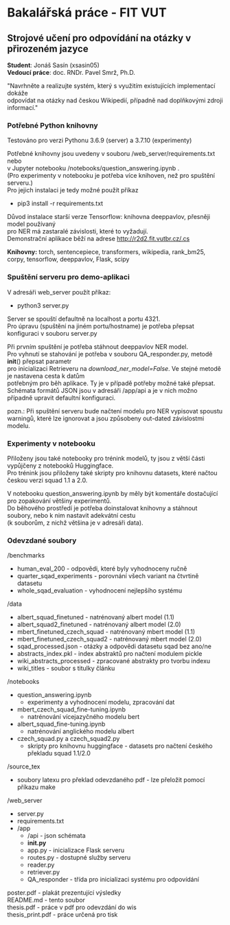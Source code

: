 # Bakalářská práce - FIT VUT

## **Strojové učení pro odpovídání na otázky v přirozeném jazyce**

**Student**: Jonáš Sasín (xsasin05)\
**Vedoucí práce**: doc. RNDr. Pavel Smrž, Ph.D.

"Navrhněte a realizujte systém, který s využitím existujících implementací dokáže\
odpovídat na otázky nad českou Wikipedií, případně nad doplňkovými zdroji informací."

### Potřebné Python knihovny

Testováno pro verzi Pythonu 3.6.9 (server) a 3.7.10 (experimenty)

Potřebné knihovny jsou uvedeny v souboru /web_server/requirements.txt nebo\
v Jupyter notebooku /notebooks/question_answering.ipynb .\
(Pro experimenty v notebooku je potřeba více knihoven, než pro spuštění serveru.)\
Pro jejich instalaci je tedy možné použít příkaz

* pip3 install -r requirements.txt

Důvod instalace starší verze Tensorflow: knihovna deeppavlov, přesněji model používaný\
pro NER má zastaralé závislosti, které to vyžadují.\
Demonstrační aplikace běží na adrese http://r2d2.fit.vutbr.cz/.cs

**Knihovny:** torch, sentencepiece, transformers, wikipedia, rank_bm25,\
corpy, tensorflow, deeppavlov, Flask, scipy

### Spuštění serveru pro demo-aplikaci

V adresáři web_server použít příkaz:

* python3 server.py

Server se spouští defaultně na localhost a portu 4321.\
Pro úpravu (spuštění na jiném portu/hostname) je potřeba přepsat konfiguraci v souboru server.py

Při prvním spuštění je potřeba stáhnout deeppavlov NER model.\
Pro vyhnutí se stahování je potřeba v souboru QA_responder.py, metodě **init**() přepsat parametr\
pro inicializaci Retrieveru na *download_ner_model=False*. Ve stejné metodě je nastavena cesta k datům\
potřebným pro běh aplikace. Ty je v případě potřeby možné také přepsat.\
Schémata formátů JSON jsou v adresáři /app/api a je v nich možno případně upravit defaultní konfiguraci.

pozn.: Při spuštění serveru bude načtení modelu pro NER vypisovat spoustu warningů, které lze ignorovat a jsou způsobeny out-dated závislostmi modelu.

### Experimenty v notebooku

Přiloženy jsou také notebooky pro trénink modelů, ty jsou z větší části vypůjčeny z notebooků Huggingface.\
Pro trénink jsou přiloženy také skripty pro knihovnu datasets, které načtou českou verzi squad 1.1 a 2.0.

V notebooku question_answering.ipynb by měly být komentáře dostačující pro zopakování většiny experimentů.\
Do běhového prostředí je potřeba doinstalovat knihovny a stáhnout soubory, nebo k nim nastavit adekvátní cestu\
(k souborům, z nichž většina je v adresáři data).

### Odevzdané soubory

/benchmarks

* human_eval_200 - odpovědi, které byly vyhodnoceny ručně
* quarter_sqad_experiments - porovnání všech variant na čtvrtině datasetu
* whole_sqad_evaluation - vyhodnocení nejlepšího systému

/data

* albert_squad_finetuned - natrénovaný albert model (1.1)
* albert_squad2_finetuned - natrénovaný albert model (2.0)
* mbert_finetuned_czech_squad - natrénovaný mbert model (1.1)
* mbert_finetuned_czech_squad2 - natrénovaný mbert model (2.0)
* sqad_processed.json - otázky a odpovědi datasetu sqad bez ano/ne
* abstracts_index.pkl - index abstraktů pro načtení modulem pickle
* wiki_abstracts_processed - zpracované abstrakty pro tvorbu indexu
* wiki_titles - soubor s titulky článku

/notebooks

* question_answering.ipynb
  * experimenty a vyhodnocení modelu, zpracování dat
* mbert_czech_squad_fine-tuning.ipynb
  * natrénování vícejazyčného modelu bert
* albert_squad_fine-tuning.ipynb
  * natrénování anglického modelu albert
* czech_squad.py a czech_squad2.py
  * skripty pro knihovnu huggingface - datasets pro načtení českého překladu squad 1.1/2.0

/source_tex

* soubory latexu pro překlad odevzdaného pdf - lze přeložit pomocí příkazu make

/web_server

* server.py
* requirements.txt
* /app
  * /api - json schémata
  * **init.py**
  * app.py - inicializace Flask serveru
  * routes.py - dostupné služby serveru
  * reader.py
  * retriever.py
  * QA_responder - třída pro inicializaci systému pro odpovídání

poster.pdf - plakát prezentující výsledky\
README.md - tento soubor\
thesis.pdf - práce v pdf pro odevzdání do wis\
thesis_print.pdf - práce určená pro tisk